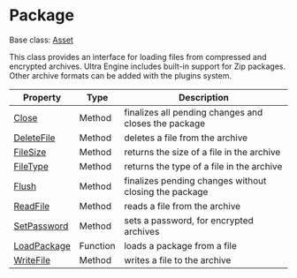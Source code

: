 # Package

Base class: [Asset](Asset.md)

This class provides an interface for loading files from compressed and encrypted archives. Ultra Engine includes built-in support for Zip packages. Other archive formats can be added with the plugins system.

| Property | Type | Description |
| - | - | - |
| [Close](Package_Close.md) | Method | finalizes all pending changes and closes the package |
| [DeleteFile](Package_DeleteFile.md) | Method | deletes a file from the archive |
| [FileSize](Package_FileSize.md) | Method | returns the size of a file in the archive |
| [FileType](Package_FileType.md) | Method | returns the type of a file in the archive |
| [Flush](Package_Flush.md) | Method | finalizes pending changes without closing the package |
| [ReadFile](Package_ReadFile.md) | Method | reads a file from the archive |
| [SetPassword](Package_SetPassword.md) | Method | sets a password, for encrypted archives |
| [LoadPackage](LoadPackage.md) | Function | loads a package from a file |
| [WriteFile](Package_WriteFile.md) | Method | writes a file to the archive |
